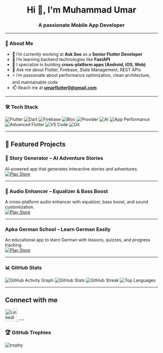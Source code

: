 <h1 align="center">Hi 👋, I'm Muhammad Umar</h1>
<h3 align="center">A passionate Mobile App Developer</h3>

---

### 🚀 About Me
- 🔭 I’m currently working at **Ask Seo** as a **Senior Flutter Developer**  
- 🌱 I’m learning backend technologies like **FastAPI**  
- 📱 I specialize in building **cross-platform apps (Android, iOS, Web)**
- 💬 Ask me about Flutter, Firebase, State Management, REST APIs
- ⚡ I’m passionate about performance optimization, clean architecture, and maintainable code 
- 📫 Reach me at **umarflutter0@gmail.com**

---

### 🛠 Tech Stack
![Flutter](https://img.shields.io/badge/-Flutter-02569B?logo=flutter&logoColor=white&style=for-the-badge)
![Dart](https://img.shields.io/badge/-Dart-0175C2?logo=dart&logoColor=white&style=for-the-badge)
![Firebase](https://img.shields.io/badge/-Firebase-FFCA28?logo=firebase&logoColor=black&style=for-the-badge)
![Bloc](https://img.shields.io/badge/-Bloc-41B883?style=for-the-badge)
![Provider](https://img.shields.io/badge/-Provider-FF6F00?style=for-the-badge)
![AI](https://img.shields.io/badge/-AI-FF1493?style=for-the-badge)
![App Performance](https://img.shields.io/badge/-App%20Performance-2E8B57?style=for-the-badge)
![Advanced Flutter](https://img.shields.io/badge/-Advanced%20Flutter-008080?style=for-the-badge)
![VS Code](https://img.shields.io/badge/-VSCode-007ACC?logo=visual-studio-code&logoColor=white&style=for-the-badge)
![Git](https://img.shields.io/badge/-Git-F05032?logo=git&logoColor=white&style=for-the-badge)

---
## 🚀 Featured Projects  

### 📖 Story Generator – AI Adventure Stories  
AI-powered app that generates interactive stories and adventures.  
[![Play Store](https://img.shields.io/badge/View%20on%20Play%20Store-414141?logo=google-play&logoColor=white)](https://play.google.com/store/apps/details?id=com.storygenerator.stories.adventure)  

---

### 🎵 Audio Enhancer – Equalizer & Bass Boost  
A cross-platform audio enhancer with equalizer, bass boost, and sound customization.  
[![Play Store](https://img.shields.io/badge/View%20on%20Play%20Store-414141?logo=google-play&logoColor=white)](https://play.google.com/store/apps/details?id=com.equalizer.audio.enhancer)  

---

### Apka German School – Learn German Easily  
An educational app to learn German with lessons, quizzes, and progress tracking.  
[![Play Store](https://img.shields.io/badge/View%20on%20Play%20Store-414141?logo=google-play&logoColor=white)](https://play.google.com/store/apps/details?id=com.apkagermanschool.apka_german_school)  

---

### 📊 GitHub Stats

![GitHub Activity Graph](https://github-readme-activity-graph.vercel.app/graph?username=umarflutter0&theme=tokyo-night)
![GitHub Stats](https://github-readme-stats.vercel.app/api?username=umarflutter0&show_icons=true&count_private=true&hide=prs&theme=radical)
![GitHub Streak](https://github-readme-streak-stats.herokuapp.com/?user=umarflutter0&theme=radical)
![Top Languages](https://github-readme-stats.vercel.app/api/top-langs/?username=umarflutter0&layout=compact&theme=tokyonight)

---

## Connect with me  
<a href="https://www.linkedin.com/in/umarwaqar0/" target="_blank">
  <img src="https://cdn.jsdelivr.net/gh/devicons/devicon/icons/linkedin/linkedin-original.svg" alt="LinkedIn" width="40" height="40"/>
</a>
---

### 🏆 GitHub Trophies
![trophy](https://github-profile-trophy.vercel.app/?username=umarflutter0&theme=onedark&row=1&column=6)

